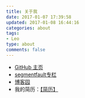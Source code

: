 ```yaml
---
title: 关于我
date: 2017-01-07 17:39:58
updated: 2017-01-08 16:44:16
categories: about
tags: 
- Leo
type: about
comments: false
---
```



- [GitHub 主页](https://github.com/MrLeo)
- [segmentfault专栏](https://segmentfault.com/blog/mr-leo)
- [博客园](http:/www.cnblogs.com/blog-leo)
- 我的简历：<a href="/resume.html" target="_blank">【简历】</a>